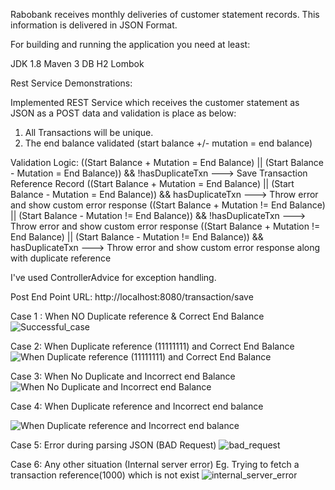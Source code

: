 Rabobank receives monthly deliveries of customer statement records. This information is delivered in JSON Format.

For building and running the application you need at least:

JDK 1.8
Maven 3
DB H2
Lombok

Rest Service Demonstrations:

Implemented REST Service which receives the customer statement as JSON as a POST data and validation is place as below:
1.	All Transactions will be unique.
2.	The end balance validated (start balance +/- mutation = end balance)

Validation Logic:
((Start Balance + Mutation = End Balance) || (Start Balance - Mutation = End Balance)) && !hasDuplicateTxn  ---> Save Transaction Reference Record
((Start Balance + Mutation = End Balance) || (Start Balance - Mutation = End Balance)) && hasDuplicateTxn  ---> Throw error and show custom error response
((Start Balance + Mutation != End Balance) || (Start Balance - Mutation != End Balance)) && !hasDuplicateTxn  ---> Throw error and show custom error response
((Start Balance + Mutation != End Balance) || (Start Balance - Mutation != End Balance)) && hasDuplicateTxn  ---> Throw error and show custom error response along with duplicate reference

I've used ControllerAdvice for exception handling.



Post End Point URL: http://localhost:8080/transaction/save

Case 1 : When NO Duplicate reference & Correct End Balance
![Successful_case](https://user-images.githubusercontent.com/41251660/129365153-2bb515cc-9eee-4e1d-8e3d-0d89e5cd3ede.png)

Case 2: When Duplicate reference (11111111) and Correct End Balance 
![When Duplicate reference (11111111) and Correct End Balance](https://user-images.githubusercontent.com/41251660/129365332-5379d2e7-a300-4f24-9f43-4e9d4532ebfe.png)

Case 3: When No Duplicate and Incorrect end Balance
![When No Duplicate and Incorrect end Balance](https://user-images.githubusercontent.com/41251660/129365426-0ff8207a-c20e-4717-b8d3-e4c50f816f3c.png)

Case 4: When Duplicate reference and Incorrect end balance

![When Duplicate reference and Incorrect end balance](https://user-images.githubusercontent.com/41251660/129365496-f9fa80d2-2364-48d9-94b1-5cc237ac31f1.png)

Case 5: Error during parsing JSON (BAD Request)
![bad_request](https://user-images.githubusercontent.com/41251660/129365567-b1f14134-2867-43ee-ada1-74e609238ebc.png)

Case 6: Any other situation (Internal server error)
Eg. Trying to fetch a transaction reference(1000) which is not exist
![internal_server_error](https://user-images.githubusercontent.com/41251660/129365643-98e0c4e7-1174-41dc-8c91-2d7cc8e1bdf0.png)

